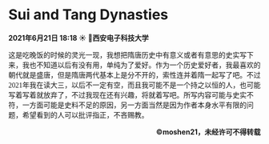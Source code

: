 # Sui and Tang Dynasties 

<b face = "楷体" size = 4 color = "red">2021年6月21日 18:18 :sunny:  :school:西安电子科技大学</b>

<font face = "楷体">这是吃晚饭的时候的灵光一现，我想把隋唐历史中有意义或者有意思的史实写下来，我也不知道以后有没有用，单纯为了爱好。作为一个历史爱好者，我最喜欢的朝代就是盛唐，但是隋唐两代基本上是分不开的，索性连并着隋一起写了吧。不过2021年我在读大三，以后不一定有空，而且我可能不是一个持之以恒的人，也可能写着写着就放弃了，不过我现在还有兴趣，将就着写吧。所写内容可能与史实不符，一方面可能是史料不足的原因，另一方面当然是因为作者本身水平有限的问题，希望看到的人可以批评指正，不吝赐教。</font>







<p align = "right"><b size = "5" color = "red" face = "楷体" align="right">&#169moshen21，未经许可不得转载</b></p>


